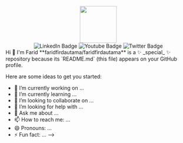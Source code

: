 <div id="header" align="center">
  <img src='https://i.giphy.com/media/v1.Y2lkPTc5MGI3NjExc3o1Z2FxMDEzdXU0MTV0eHh6aHlrOGF2MWh4dWw1b2xxbXh0dXQ3OCZlcD12MV9pbnRlcm5hbF9naWZfYnlfaWQmY3Q9Zw/pOZhmE42D1WrCWATLK/giphy.gif' width='100' />
</div>
<div id="badges" align='center'>
  <img src="https://img.shields.io/badge/LinkedIn-blue?style=for-the-badge&logo=linkedin&logoColor=white" alt="LinkedIn Badge"/>
  <img src="https://img.shields.io/badge/YouTube-red?style=for-the-badge&logo=youtube&logoColor=white" alt="Youtube Badge"/>
  <img src="https://img.shields.io/badge/Twitter-blue?style=for-the-badge&logo=twitter&logoColor=white" alt="Twitter Badge"/>
</div>
<div></div>
<div></div>
  Hi 👋
  I'm Farid
**faridfirdautama/faridfirdautama** is a ✨ _special_ ✨ repository because its `README.md` (this file) appears on your GitHub profile.

Here are some ideas to get you started:

- 🔭 I’m currently working on ...
- 🌱 I’m currently learning ...
- 👯 I’m looking to collaborate on ...
- 🤔 I’m looking for help with ...
- 💬 Ask me about ...
- 📫 How to reach me: ...
- 😄 Pronouns: ...
- ⚡ Fun fact: ...
-->
